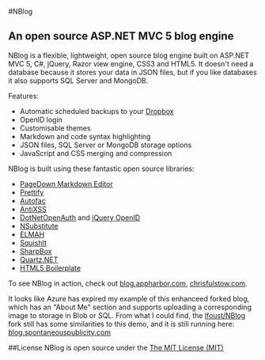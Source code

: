 #NBlog
## An open source ASP.NET MVC 5 blog engine

NBlog is a flexible, lightweight, open source blog engine built on ASP.NET MVC 5, C#, jQuery, Razor view engine, CSS3 and HTML5.  It doesn't need a database because it stores your data in JSON files, but if you like databases it also supports SQL Server and MongoDB.

Features:

 - Automatic scheduled backups to your [Dropbox][14]
 - OpenID login
 - Customisable themes
 - Markdown and code syntax highlighting
 - JSON files, SQL Server or MongoDB storage options
 - JavaScript and CSS merging and compression

NBlog is built using these fantastic open source libraries:

 - [PageDown Markdown Editor][2]
 - [Prettify][3]
 - [Autofac][4]
 - [AntiXSS][5]
 - [DotNetOpenAuth][6] and [jQuery OpenID][7]
 - [NSubstitute][8]
 - [ELMAH][9]
 - [SquishIt][10]
 - [SharpBox][11]
 - [Quartz.NET][12]
 - [HTML5 Boilerplate][13]
 
To see NBlog in action, check out [blog.appharbor.com][0], [chrisfulstow.com][1].

It looks like Azure has expired my example of this enhanceed forked blog, which has an "About Me" section and supports uploading a corresponding image to storage in Blob or SQL.
From what I could find, the [lfoust/NBlog][15] fork still has some similarities to this demo, and it is still running here:  [blog.spontaneouspublicity.com][16]

[0]: http://blog.appharbor.com/
[1]: http://chrisfulstow.com/
[2]: https://code.google.com/p/pagedown/
[3]: http://code.google.com/p/google-code-prettify/
[4]: http://code.google.com/p/autofac/
[5]: http://wpl.codeplex.com/
[6]: http://www.dotnetopenauth.net/
[7]: http://jvance.com/pages/JQueryOpenIDPlugin.xhtml
[8]: http://nsubstitute.github.com/
[9]: http://code.google.com/p/elmah/
[10]: https://github.com/jetheredge/SquishIt
[11]: http://sharpbox.codeplex.com/
[12]: http://quartznet.sourceforge.net/
[13]: http://html5boilerplate.com/
[14]: http://www.dropbox.com/
[15]: https://github.com/lfoust/NBlog/
[16]: https://blog.spontaneouspublicity.com/

##License
NBlog is open source under the [The MIT License (MIT)](http://www.opensource.org/licenses/mit-license.php)
